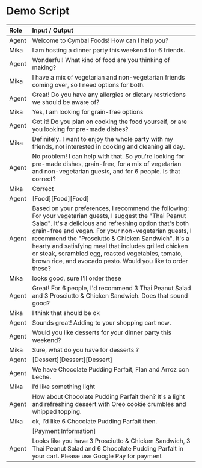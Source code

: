 # Demo Script

| Role  | Input / Output                                                                                                                                                                                                                                                                                                                                                                                                                                                    |
| :---- | :---------------------------------------------------------------------------------------------------------------------------------------------------------------------------------------------------------------------------------------------------------------------------------------------------------------------------------------------------------------------------------------------------------------------------------------------------------------- |
| Agent | Welcome to Cymbal Foods\! How can I help you?                                                                                                                                                                                                                                                                                                                                                                                                                     |
| Mika  | I am hosting a dinner party this weekend for 6 friends.                                                                                                                                                                                                                                                                                                                                                                                                           |
| Agent | Wonderful\! What kind of food are you thinking of making?                                                                                                                                                                                                                                                                                                                                                                                                         |
| Mika  | I have a mix of vegetarian and non-vegetarian friends coming over, so I need options for both.                                                                                                                                                                                                                                                                                                                                                                    |
| Agent | Great\! Do you have any allergies or dietary restrictions we should be aware of?                                                                                                                                                                                                                                                                                                                                                                                  |
| Mika  | Yes, I am looking for grain-free options                                                                                                                                                                                                                                                                                                                                                                                                                          |
| Agent | Got it\! Do you plan on cooking the food yourself, or are you looking for pre-made dishes?                                                                                                                                                                                                                                                                                                                                                                        |
| Mika  | Definitely. I want to enjoy the whole party with my friends, not interested in cooking and cleaning all day.                                                                                                                                                                                                                                                                                                                                                      |
| Agent | No problem\! I can help with that. So you're looking for pre-made dishes, grain-free, for a mix of vegetarian and non-vegetarian guests, and for 6 people. Is that correct?                                                                                                                                                                                                                                                                                       |
| Mika  | Correct                                                                                                                                                                                                                                                                                                                                                                                                                                                           |
| Agent | \[Food\]\[Food\]\[Food\]                                                                                                                                                                                                                                                                                                                                                                                                                                          |
| Agent | Based on your preferences, I recommend the following: For your vegetarian guests, I suggest the "Thai Peanut Salad". It's a delicious and refreshing option that's both grain-free and vegan. For your non-vegetarian guests, I recommend the "Prosciutto & Chicken Sandwich". It's a hearty and satisfying meal that includes grilled chicken or steak, scrambled egg, roasted vegetables, tomato, brown rice, and avocado pesto. Would you like to order these? |
| Mika  | looks good, sure I'll order these                                                                                                                                                                                                                                                                                                                                                                                                                                 |
| Agent | Great\! For 6 people, I'd recommend 3 Thai Peanut Salad and 3 Prosciutto & Chicken Sandwich. Does that sound good?                                                                                                                                                                                                                                                                                                                                                |
| Mika  | I think that should be ok                                                                                                                                                                                                                                                                                                                                                                                                                                         |
| Agent | Sounds great! Adding to your shopping cart now.                                                                                                                                                                                                                                                                                                                                                                                                                   |
| Agent | Would you like desserts for your dinner party this weekend?                                                                                                                                                                                                                                                                                                                                                                                                       |
| Mika  | Sure, what do you have for desserts ?                                                                                                                                                                                                                                                                                                                                                                                                                             |
| Agent | \[Dessert\]\[Dessert\]\[Dessert\]                                                                                                                                                                                                                                                                                                                                                                                                                                 |
| Agent | We have Chocolate Pudding Parfait, Flan and Arroz con Leche.                                                                                                                                                                                                                                                                                                                                                                                                      |
| Mika  | I’d like something light                                                                                                                                                                                                                                                                                                                                                                                                                                          |
| Agent | How about Chocolate Pudding Parfait then? It's a light and refreshing dessert with Oreo cookie crumbles and whipped topping.                                                                                                                                                                                                                                                                                                                                      |
| Mika  | ok, I’d like 6 Chocolate Pudding Parfait then.                                                                                                                                                                                                                                                                                                                                                                                                                    |
|       | \[Payment Information\]                                                                                                                                                                                                                                                                                                                                                                                                                                           |
| Agent | Looks like you have 3 Prosciutto & Chicken Sandwich, 3 Thai Peanut Salad and 6 Chocolate Pudding Parfait in your cart. Please use Google Pay for payment                                                                                                                                                                                                                                                                                                          |
